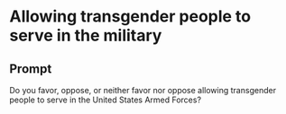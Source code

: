 # Allowing transgender people to serve in the military

## Prompt
Do you favor, oppose, or neither favor nor oppose allowing
transgender people to serve in the United States Armed
Forces?
